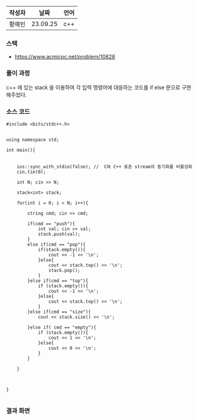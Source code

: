 | 작성자  |   날짜   | 언어    |
| ------- | --------- | ------- |
| 황예빈   | 23.09.25  | c++  |

### 스택

 - https://www.acmicpc.net/problem/10828
  

### 풀이 과정  

c++ 에 있는 stack 을 이용하여 각 입력 명령어에 대응하는 코드를 if else 문으로 구현해주었다. 

### 소스 코드

```
#include <bits/stdc++.h>


using namespace std;

int main(){
    
    
    ios::sync_with_stdio(false); //  C와 C++ 표준 stream의 동기화를 비활성화
    cin.tie(0);

    int N; cin >> N;

    stack<int> stack;
    
    for(int i = 0; i < N; i++){

        string cmd; cin >> cmd;
        
        if(cmd == "push"){
            int val; cin >> val;
            stack.push(val);
        }
        else if(cmd == "pop"){
            if(stack.empty()){
                cout << -1 << '\n';
            }else{
                cout << stack.top() << '\n';
                stack.pop();
            }
        }else if(cmd == "top"){
            if (stack.empty()){
                cout << -1 << '\n';
            }else{
                cout << stack.top() << '\n';
            }
        }else if(cmd == "size"){
            cout << stack.size() << '\n';
            
        }else if( cmd == "empty"){
            if (stack.empty()){
                cout << 1 << '\n';
            }else{
                cout << 0 << '\n';
            }
        }

    }



}


```

### 결과 화면
